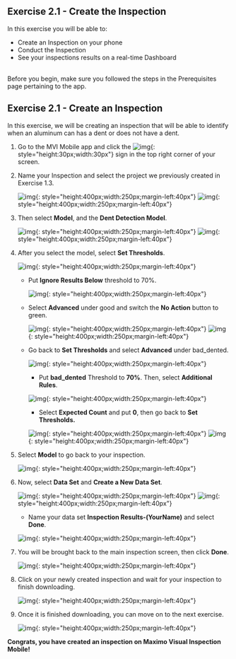 <h2>Exercise 2.1 - Create the Inspection</h2>

In this exercise you will be able to:

- Create an Inspection on your phone
- Conduct the Inspection
- See your inspections results on a real-time Dashboard

<br>
Before you begin, make sure you followed the steps in the Prerequisites page pertaining to the app.

<h2>Exercise 2.1 - Create an Inspection</h2>

In this exercise, we will be creating an inspection that will be able to identify when an aluminum can has a dent or does not have a dent.

1. Go to the MVI Mobile app and click the ![img](img/img-exerciseTwo/img-exercise2-1/plusSign.jpg){: style="height:30px;width:30px"} sign in the top right corner of your screen.

2. Name your Inspection and select the project we previously created in Exercise 1.3.

    ![img](img/img-exerciseTwo/img-exercise2-1/inspectPhoto1.png){: style="height:400px;width:250px;margin-left:40px"}
    ![img](img/img-exerciseTwo/img-exercise2-1/inspectPhoto2.png){: style="height:400px;width:250px;margin-left:40px"}

3. Then select <b>Model</b>, and the <b>Dent Detection Model</b>.

    ![img](img/img-exerciseTwo/img-exercise2-1/inspectPhoto3.png){: style="height:400px;width:250px;margin-left:40px"}
    ![img](img/img-exerciseTwo/img-exercise2-1/model.png){: style="height:400px;width:250px;margin-left:40px"}

4. After you select the model, select <b>Set Thresholds</b>.

    ![img](img/img-exerciseTwo/img-exercise2-1/setT.png){: style="height:400px;width:250px;margin-left:40px"}

    - Put <b>Ignore Results Below</b> threshold to 70%.

        ![img](img/img-exerciseTwo/img-exercise2-1/ignoreR.png){: style="height:400px;width:250px;margin-left:40px"}

    - Select <b>Advanced</b> under good and switch the <b>No Action</b> button to green.

        ![img](img/img-exerciseTwo/img-exercise2-1/good.png){: style="height:400px;width:250px;margin-left:40px"}
        ![img](img/img-exerciseTwo/img-exercise2-1/noAction.png){: style="height:400px;width:250px;margin-left:40px"}

    - Go back to <b>Set Thresholds</b> and select <b>Advanced</b> under bad_dented.

        ![img](img/img-exerciseTwo/img-exercise2-1/baddentedA.png){: style="height:400px;width:250px;margin-left:40px"}

        - Put <b>bad_dented</b> Threshold to <b>70%</b>. Then, select <b>Additional Rules</b>.

        ![img](img/img-exerciseTwo/img-exercise2-1/additionalR.png){: style="height:400px;width:250px;margin-left:40px"}
        

        - Select <b>Expected Count</b> and put <b>0</b>, then go back to <b>Set Thresholds.</b>

        ![img](img/img-exerciseTwo/img-exercise2-1/expectedC.png){: style="height:400px;width:250px;margin-left:40px"}
        ![img](img/img-exerciseTwo/img-exercise2-1/expected0.png){: style="height:400px;width:250px;margin-left:40px"}

5. Select <b>Model</b> to go back to your inspection.

    ![img](img/img-exerciseTwo/img-exercise2-1/modelS.png){: style="height:400px;width:250px;margin-left:40px"}

6. Now, select <b>Data Set</b> and <b>Create a New Data Set</b>.

    ![img](img/img-exerciseTwo/img-exercise2-1/dataS.png){: style="height:400px;width:250px;margin-left:40px"}
    ![img](img/img-exerciseTwo/img-exercise2-1/dataS2.png){: style="height:400px;width:250px;margin-left:40px"}

    - Name your data set <b>Inspection Results-(YourName)</b> and select <b>Done</b>.

    ![img](img/img-exerciseTwo/img-exercise2-1/newDS.png){: style="height:400px;width:250px;margin-left:40px"}
 
7. You will be brought back to the main inspection screen, then click <b>Done</b>.

    ![img](img/img-exerciseTwo/img-exercise2-1/done.png){: style="height:400px;width:250px;margin-left:40px"}

8. Click on your newly created inspection and wait for your inspection to finish downloading. 

    ![img](img/img-exerciseTwo/img-exercise2-1/downloading.png){: style="height:400px;width:250px;margin-left:40px"}

9. Once it is finished downloading, you can move on to the next exercise.

    ![img](img/img-exerciseTwo/img-exercise2-1/downloaded.png){: style="height:400px;width:250px;margin-left:40px"}

<b>Congrats, you have created an inspection on Maximo Visual Inspection Mobile!</b>
